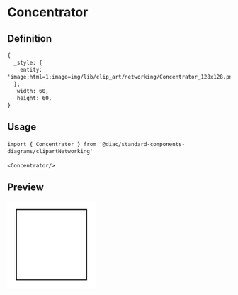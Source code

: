 # Concentrator

## Definition

```
{
  _style: { 
    entity: 'image;html=1;image=img/lib/clip_art/networking/Concentrator_128x128.pngstrokeColor=none;',
  },
  _width: 60,
  _height: 60,
}
```

## Usage

```
import { Concentrator } from '@diac/standard-components-diagrams/clipartNetworking'

<Concentrator/>
```

## Preview

<img src="./concentrator.png" width="200"/>
